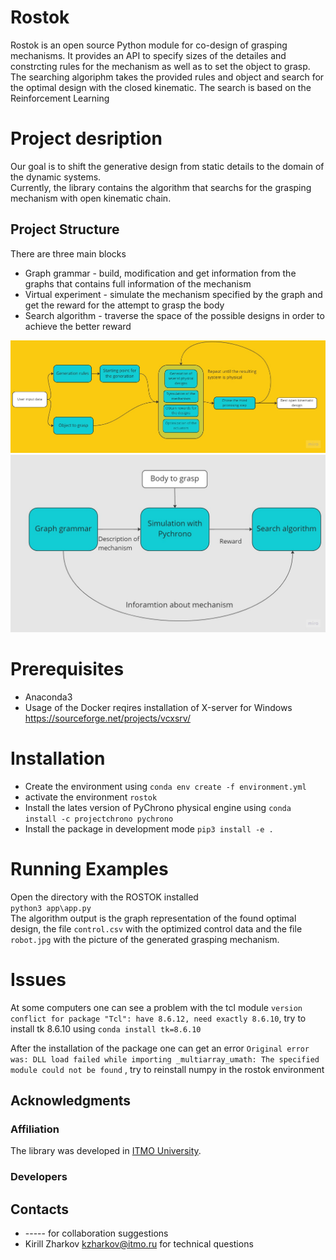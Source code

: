 # Rostok
Rostok is an open source Python module for co-design of grasping mechanisms. It provides an API to specify sizes of the detailes and constrcting rules for the mechanism as well as to set the object to grasp. The searching algoriphm takes the provided rules and object and search for the optimal design with the closed kinematic. The search is based on the Reinforcement Learning 

# Project desription
Our goal is to shift the generative design from static details to the domain of the dynamic systems.  
Currently, the library contains the algorithm that searchs for the grasping mechanism with open kinematic chain.  

## Project Structure
There are three main blocks 
* Graph grammar - build, modification and get information from the graphs that contains full information of the mechanism
* Virtual experiment - simulate the mechanism specified by the graph and get the reward for the attempt to grasp the body
* Search algorithm - traverse the space of the possible designs in order to achieve the better reward

![project_general](docs/Algorithm_scheme.jpg)
![project_algorithm](docs/general_scheme.jpg)
# Prerequisites
* Anaconda3 
* Usage of the Docker reqires installation of Х-server for Windows https://sourceforge.net/projects/vcxsrv/


# Installation
 
* Create the environment using `conda env create -f environment.yml`
* activate the environment `rostok`  
* Install the lates version of PyChrono physical engine using `conda install -c projectchrono pychrono`  
* Install the package in development mode `pip3 install -e . `  


# Running Examples
Open the directory with the ROSTOK installed  
`python3 app\app.py `  
The algorithm output is the graph representation of the found optimal design, the file `control.csv` with the optimized control data and the file `robot.jpg` with the picture of the generated grasping mechanism. 

# Issues
At some computers one can see a problem with the tcl module `version conflict for package "Tcl": have 8.6.12, need exactly 8.6.10`, try to install tk 8.6.10 using `conda install tk=8.6.10`

After the installation of the package one can get an error `Original error was: DLL load failed while importing _multiarray_umath: The specified module could not be found` , try to reinstall numpy in the rostok environment

## Acknowledgments
### Affiliation

The library was developed in [ITMO University](https://en.itmo.ru/).

### Developers


## Contacts
* ----- for collaboration suggestions
* Kirill Zharkov kzharkov@itmo.ru for technical questions



